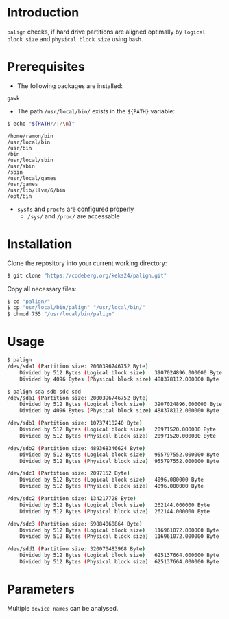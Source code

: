 # Introduction
`palign` checks, if hard drive partitions are aligned optimally by `logical block size` and `physical block size` using `bash`.

# Prerequisites
* The following packages are installed:
```no-highlight
gawk
```

* The path `/usr/local/bin/` exists in the `${PATH}` variable:
```bash
$ echo "${PATH//:/\n}"
```
```
/home/ramon/bin
/usr/local/bin
/usr/bin
/bin
/usr/local/sbin
/usr/sbin
/sbin
/usr/local/games
/usr/games
/usr/lib/llvm/6/bin
/opt/bin
```

* `sysfs` and `procfs` are configured properly
    * `/sys/` and `/proc/` are accessable

# Installation
Clone the repository into your current working directory:
```bash
$ git clone "https://codeberg.org/keks24/palign.git"
```

Copy all necessary files:
```bash
$ cd "palign/"
$ cp "usr/local/bin/palign" "/usr/local/bin/"
$ chmod 755 "/usr/local/bin/palign"
```

# Usage
```bash
$ palign
/dev/sda1 (Partition size: 2000396746752 Byte)
    Divided by 512 Bytes (Logical block size)   3907024896.000000 Byte  Partition alignment optimal.
    Divided by 4096 Bytes (Physical block size) 488378112.000000 Byte   Partition alignment optimal.
```
```bash
$ palign sda sdb sdc sdd
/dev/sda1 (Partition size: 2000396746752 Byte)
    Divided by 512 Bytes (Logical block size)   3907024896.000000 Byte  Partition alignment optimal.
    Divided by 4096 Bytes (Physical block size) 488378112.000000 Byte   Partition alignment optimal.

/dev/sdb1 (Partition size: 10737418240 Byte)
    Divided by 512 Bytes (Logical block size)   20971520.000000 Byte    Partition alignment optimal.
    Divided by 512 Bytes (Physical block size)  20971520.000000 Byte    Partition alignment optimal.

/dev/sdb2 (Partition size: 489368346624 Byte)
    Divided by 512 Bytes (Logical block size)   955797552.000000 Byte   Partition alignment optimal.
    Divided by 512 Bytes (Physical block size)  955797552.000000 Byte   Partition alignment optimal.

/dev/sdc1 (Partition size: 2097152 Byte)
    Divided by 512 Bytes (Logical block size)   4096.000000 Byte        Partition alignment optimal.
    Divided by 512 Bytes (Physical block size)  4096.000000 Byte        Partition alignment optimal.

/dev/sdc2 (Partition size: 134217728 Byte)
    Divided by 512 Bytes (Logical block size)   262144.000000 Byte      Partition alignment optimal.
    Divided by 512 Bytes (Physical block size)  262144.000000 Byte      Partition alignment optimal.

/dev/sdc3 (Partition size: 59884068864 Byte)
    Divided by 512 Bytes (Logical block size)   116961072.000000 Byte   Partition alignment optimal.
    Divided by 512 Bytes (Physical block size)  116961072.000000 Byte   Partition alignment optimal.

/dev/sdd1 (Partition size: 320070483968 Byte)
    Divided by 512 Bytes (Logical block size)   625137664.000000 Byte   Partition alignment optimal.
    Divided by 512 Bytes (Physical block size)  625137664.000000 Byte   Partition alignment optimal.
```

# Parameters
Multiple `device names` can be analysed.
